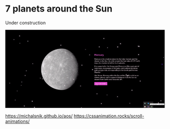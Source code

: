 # 7 planets around the Sun

Under construction

![10](./images/gif.gif)

https://michalsnik.github.io/aos/
https://cssanimation.rocks/scroll-animations/
